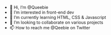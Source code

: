 - 👋 Hi, I’m @Queebie
- 👀 I’m interested in front-end dev
- 🌱 I’m currently learning HTML, CSS & Javascript 
- 💞️ I’m looking to collaborate on various projects
- 📫 How to reach me @Qeebie on Twitter

<!---
Queebie/Queebie is a ✨ special ✨ repository because its `README.md` (this file) appears on your GitHub profile.
You can click the Preview link to take a look at your changes.
--->
